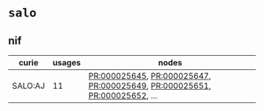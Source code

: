 # `salo`

## nif

| curie   |   usages | nodes                                                                                                                                                                                                                                                                                                                |
|---------|----------|----------------------------------------------------------------------------------------------------------------------------------------------------------------------------------------------------------------------------------------------------------------------------------------------------------------------|
| SALO:AJ |       11 | [PR:000025645](http://purl.obolibrary.org/obo/PR_000025645), [PR:000025647](http://purl.obolibrary.org/obo/PR_000025647), [PR:000025649](http://purl.obolibrary.org/obo/PR_000025649), [PR:000025651](http://purl.obolibrary.org/obo/PR_000025651), [PR:000025652](http://purl.obolibrary.org/obo/PR_000025652), ... |

